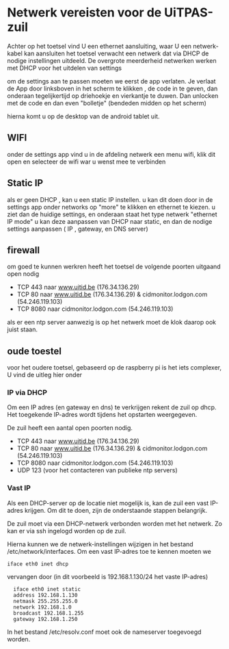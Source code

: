 ---
---

# Netwerk vereisten voor de UiTPAS-zuil


Achter op het toetsel vind U een ethernet aansluiting, waar U een netwerk-kabel kan aansluiten 
het toetsel verwacht een netwerk dat via DHCP de nodige instellingen uitdeeld. De overgrote meerderheid netwerken werken met DHCP voor het uitdelen van settings 

om de settings aan te passen moeten we eerst de app verlaten. 
Je verlaat de App door linksboven in het scherm te klikken , de code in te geven, dan onderaan tegelijkertijd op driehoekje en vierkantje te duwen. Dan unlocken met de code en dan even "bolletje" (bendeden midden op het scherm) 

hierna komt u op de desktop van de android tablet uit. 
## WIFI 
onder de settings app vind u in de afdeling netwerk een menu wifi, klik dit open en selecteer de wifi war u wenst mee te verbinden 
## Static IP 
als er geen DHCP , kan u een static IP instellen. 
u kan dit doen door in de settings app onder networks op "more" te klikken en ethernet te kiezen.
u ziet dan de huidige settings, en onderaan staat het type netwerk "ethernet IP mode" u kan deze aanpassen van DHCP naar static, en dan de nodige settings aanpassen ( IP , gateway, en DNS server) 
 
## firewall 


om goed te kunnen werkren heeft het toetsel de volgende poorten uitgaand open nodig 

* TCP 443 naar www.uitid.be (176.34.136.29)
* TCP 80 naar www.uitid.be (176.34.136.29) & cidmonitor.lodgon.com (54.246.119.103)
* TCP 8080 naar cidmonitor.lodgon.com (54.246.119.103)

als er een ntp server aanwezig is op het netwerk moet de klok daarop ook juist staan. 





## oude toestel 
voor het oudere toetsel, gebaseerd op de raspberry pi is het iets complexer, U vind de uitleg hier onder 

### IP via DHCP

Om een IP adres (en gateway en dns) te verkrijgen rekent de zuil op dhcp. Het toegekende IP-adres wordt tijdens het opstarten weergegeven.

De zuil heeft een aantal open poorten nodig.

* TCP 443 naar www.uitid.be (176.34.136.29)
* TCP 80 naar www.uitid.be (176.34.136.29) & cidmonitor.lodgon.com (54.246.119.103)
* TCP 8080 naar cidmonitor.lodgon.com (54.246.119.103)
* UDP 123 (voor het contacteren van publieke ntp servers)

### Vast IP

Als een DHCP-server op de locatie niet mogelijk is, kan de zuil een vast IP-adres krijgen. Om dit te doen, zijn de onderstaande stappen belangrijk.

De zuil moet via een DHCP-netwerk verbonden worden met het netwerk. Zo kan er via ssh ingelogd worden op de zuil.

Hierna kunnen we de netwerk-instellingen wijzigen in het bestand /etc/network/interfaces. Om een vast IP-adres toe te kennen moeten we

```
iface eth0 inet dhcp
```

vervangen door (in dit voorbeeld is 192.168.1.130/24 het vaste IP-adres)

```
  iface eth0 inet static  
  address 192.168.1.130   
  netmask 255.255.255.0   
  network 192.168.1.0   
  broadcast 192.168.1.255   
  gateway 192.168.1.250
```

In het bestand /etc/resolv.conf moet ook de nameserver toegevoegd worden.
